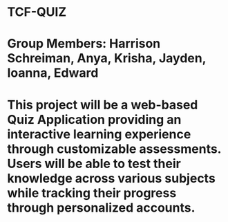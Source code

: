 # TCF-QUIZ
# Group Members: Harrison Schreiman, Anya, Krisha, Jayden, Ioanna, Edward

# This project will be a web-based Quiz Application providing an interactive learning experience through customizable assessments. Users will be able to test their knowledge across various subjects while tracking their progress through personalized accounts. 
